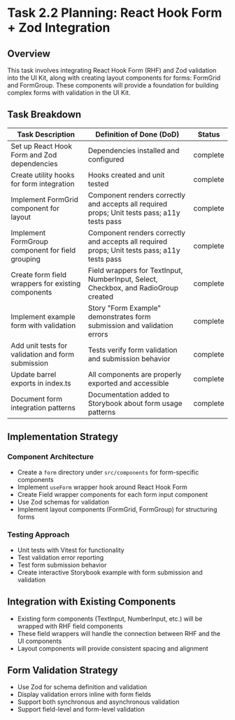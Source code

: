 # Task 2.2 Planning: React Hook Form + Zod Integration

## Overview

This task involves integrating React Hook Form (RHF) and Zod validation into the UI Kit, along with creating layout components for forms: FormGrid and FormGroup. These components will provide a foundation for building complex forms with validation in the UI Kit.

## Task Breakdown

| Task Description                                   | Definition of Done (DoD)                                                                     | Status   |
| -------------------------------------------------- | -------------------------------------------------------------------------------------------- | -------- |
| Set up React Hook Form and Zod dependencies        | Dependencies installed and configured                                                        | complete |
| Create utility hooks for form integration          | Hooks created and unit tested                                                                | complete |
| Implement FormGrid component for layout            | Component renders correctly and accepts all required props; Unit tests pass; a11y tests pass | complete |
| Implement FormGroup component for field grouping   | Component renders correctly and accepts all required props; Unit tests pass; a11y tests pass | complete |
| Create form field wrappers for existing components | Field wrappers for TextInput, NumberInput, Select, Checkbox, and RadioGroup created          | complete |
| Implement example form with validation             | Story "Form Example" demonstrates form submission and validation errors                      | complete |
| Add unit tests for validation and form submission  | Tests verify form validation and submission behavior                                         | complete |
| Update barrel exports in index.ts                  | All components are properly exported and accessible                                          | complete |
| Document form integration patterns                 | Documentation added to Storybook about form usage patterns                                   | complete |

## Implementation Strategy

### Component Architecture

- Create a `form` directory under `src/components` for form-specific components
- Implement `useForm` wrapper hook around React Hook Form
- Create Field wrapper components for each form input component
- Use Zod schemas for validation
- Implement layout components (FormGrid, FormGroup) for structuring forms

### Testing Approach

- Unit tests with Vitest for functionality
- Test validation error reporting
- Test form submission behavior
- Create interactive Storybook example with form submission and validation

## Integration with Existing Components

- Existing form components (TextInput, NumberInput, etc.) will be wrapped with RHF field components
- These field wrappers will handle the connection between RHF and the UI components
- Layout components will provide consistent spacing and alignment

## Form Validation Strategy

- Use Zod for schema definition and validation
- Display validation errors inline with form fields
- Support both synchronous and asynchronous validation
- Support field-level and form-level validation
